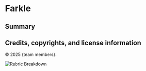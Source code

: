 # Farkle

## Summary 

[//]: # (TODO Write a 1–2-paragraph summary of the development project intended artifacts &#40;i.e., the Android app and server-side component&#41;.)

## Credits, copyrights, and license information

[//]: # (TODO Replace {team members} placehold with the team members' names. DO NOT keep the braces.)

&copy; 2025 {team members}.

[//]: # (TODO Select a suitable open source license, and include the required information below.)

![Rubric Breakdown](Infrastructure/rubric_graph.svg)

